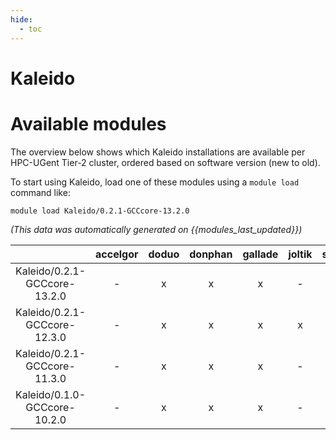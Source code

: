 ```yaml
---
hide:
  - toc
---
```


Kaleido
=======

# Available modules


The overview below shows which Kaleido installations are available per HPC-UGent Tier-2 cluster, ordered based on software version (new to old).

To start using Kaleido, load one of these modules using a `module load` command like:

```shell
module load Kaleido/0.2.1-GCCcore-13.2.0
```

*(This data was automatically generated on {{modules_last_updated}})*  

| |accelgor|doduo|donphan|gallade|joltik|shinx|skitty|
| :---: | :---: | :---: | :---: | :---: | :---: | :---: | :---: |
|Kaleido/0.2.1-GCCcore-13.2.0|-|x|x|x|-|x|x|
|Kaleido/0.2.1-GCCcore-12.3.0|-|x|x|x|x|x|x|
|Kaleido/0.2.1-GCCcore-11.3.0|-|x|x|x|-|-|-|
|Kaleido/0.1.0-GCCcore-10.2.0|-|x|x|x|-|-|-|
